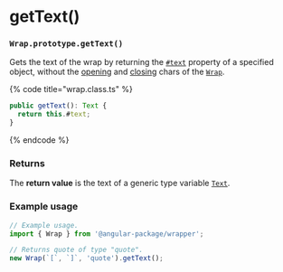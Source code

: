 # getText()

### `Wrap.prototype.getText()`

Gets the text of the wrap by returning the [`#text`](../instance-properties.md#text-text) property of a specified object, without the [opening](../instance-accessors/#wrap.prototype.opening) and [closing](../instance-accessors/#wrap.prototype.closing) chars of the [`Wrap`](../wrap.md).

{% code title="wrap.class.ts" %}
```typescript
public getText(): Text {
  return this.#text;
}
```
{% endcode %}

### Returns

The **return value** is the text of a generic type variable [`Text`](../generic-type-variables.md#wrap-less-than...-text-...greater-than).

### Example usage

```typescript
// Example usage.
import { Wrap } from '@angular-package/wrapper';

// Returns quote of type "quote".
new Wrap(`[`, `]`, 'quote').getText();
```
